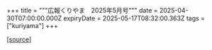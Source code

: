 +++
title = """広報くりやま　2025年5月号"""
date = 2025-04-30T07:00:00.000Z
expiryDate = 2025-05-17T08:32:00.363Z
tags = ["kuriyama"]
+++


[[source]](https://www.town.kuriyama.hokkaido.jp/site/koho/31476.html)
